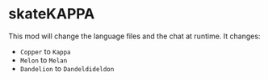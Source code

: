 # skateKAPPA

This mod will change the language files and the chat at runtime. It changes:

  * `Copper` to `Kappa`
  * `Melon` to `Melan`
  * `Dandelion` to `Dandeldideldon`
